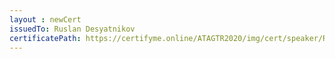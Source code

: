 ```yaml
--- 
layout : newCert 
issuedTo: Ruslan Desyatnikov
certificatePath: https://certifyme.online/ATAGTR2020/img/cert/speaker/RuslanDesyatnikov_8fdde.png
--- 
```

